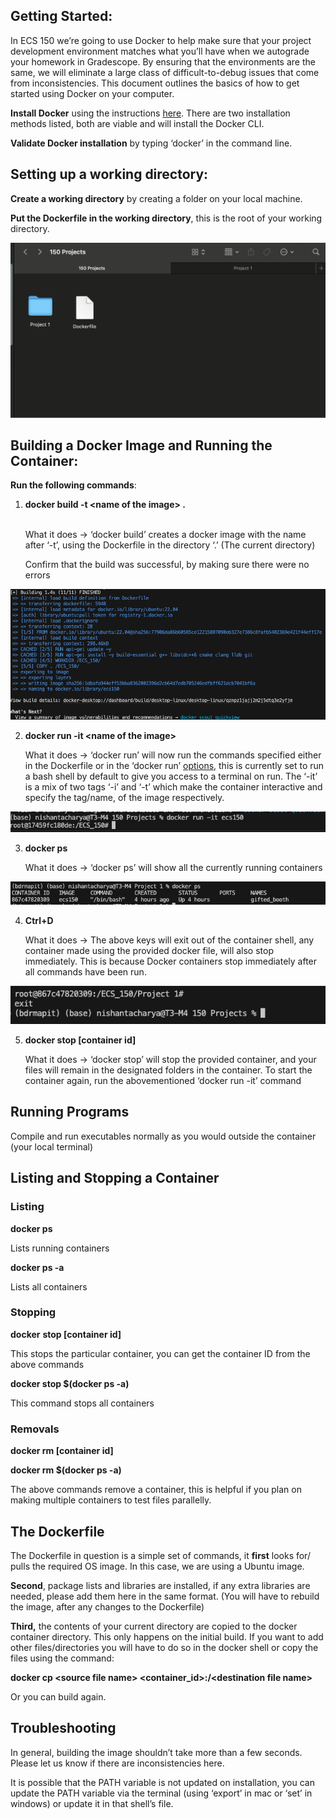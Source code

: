 
## Getting Started:

In ECS 150 we’re going to use Docker to help make sure that your project development environment matches what you’ll have when we autograde your homework in Gradescope. By ensuring that the environments are the same, we will eliminate a large class of difficult-to-debug issues that come from inconsistencies. This document outlines the basics of how to get started using Docker on your computer.

**Install Docker** using the instructions [here](https://docs.docker.com/get-docker/). There are two installation methods listed, both are viable and will install the Docker CLI.

**Validate Docker installation** by typing ‘docker’ in the command line.


## Setting up a working directory:

**Create a working directory** by creating a folder on your local machine.

**Put the Dockerfile in the working directory**, this is the root of your working directory.




![alt_text](images/image1.png "image_tooltip")



## Building a Docker Image and Running the Container:

**Run the following commands**:



1. **docker  build -t &lt;name of the image> .**

     \
What it does → ‘docker build’ creates a docker image with the name after ‘-t’, using the Dockerfile in the directory ‘.’ (The current directory)


    Confirm that the build was successful, by making sure there were no errors


    


![alt_text](images/image2.png "image_tooltip")


2. **docker run -it &lt;name of the image>**

    What it does → ‘docker run’ will now run the commands specified either in the Dockerfile or in the ‘docker run’ [options](https://docs.docker.com/reference/cli/docker/container/run/), this is currently set to run a bash shell by default to give you access to a terminal on run. The ‘-it’ is a mix of two tags ‘-i’ and ‘-t’ which make the container interactive and specify the tag/name, of the image respectively.


    

![alt_text](images/image3.png "image_tooltip")


3. **docker ps**

    What it does → ‘docker ps’ will show all the currently running containers


    



![alt_text](images/image4.png "image_tooltip")


4. **Ctrl+D**

    What it does → The above keys will exit out of the container shell, any container made using the provided docker file, will also stop immediately. This is because Docker containers stop immediately after all commands have been run.


    



![alt_text](images/image5.png "image_tooltip")


5. **docker stop [container id]**

    What it does → ‘docker stop’ will stop the provided container, and your files will remain in the designated folders in the container. To start the container again, run the abovementioned ‘docker run -it’ command



## Running Programs

Compile and run executables normally as you would outside the container (your local terminal)


## Listing and Stopping a Container


### Listing

**docker ps**

Lists running containers

**docker ps -a** 

Lists all containers


### Stopping

**docker** **stop [container id]** 

This stops the particular container, you can get the container ID from the above commands

**docker stop $(docker ps -a)**

This command stops all containers


### Removals

**docker rm [container id]**

**docker rm $(docker ps -a)**

The above commands remove a container, this is helpful if you plan on making multiple containers to test files parallelly.


## The Dockerfile

The Dockerfile in question is a simple set of commands, it **first** looks for/ pulls the required OS image. In this case, we are using a Ubuntu image.

**Second**, package lists and libraries are installed, if any extra libraries are needed, please add them here in the same format. (You will have to rebuild the image, after any changes to the Dockerfile)

**Third,** the contents of your current directory are copied to the docker container directory. This only happens on the initial build. If you want to add other files/directories you will have to do so in the docker shell or copy the files using the command:

**docker cp &lt;source file name> &lt;container_id>:/&lt;destination file name>**

Or you can build again.


## Troubleshooting

In general, building the image shouldn’t take more than a few seconds. Please let us know if there are inconsistencies here.

It is possible that the PATH variable is not updated on installation, you can update the PATH variable via the terminal (using ‘export’ in mac or ‘set’ in windows) or update it in that shell’s file.
